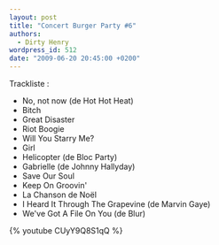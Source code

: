 ```yaml
---
layout: post
title: "Concert Burger Party #6"
authors:
  - Dirty Henry
wordpress_id: 512
date: "2009-06-20 20:45:00 +0200"
---
```


Trackliste :

- No, not now (de Hot Hot Heat)
- Bitch
- Great Disaster
- Riot Boogie
- Will You Starry Me?
- Girl
- Helicopter (de Bloc Party)
- Gabrielle (de Johnny Hallyday)
- Save Our Soul
- Keep On Groovin'
- La Chanson de Noël
- I Heard It Through The Grapevine (de Marvin Gaye)
- We've Got A File On You (de Blur)

{% youtube CUyY9Q8S1qQ %}
